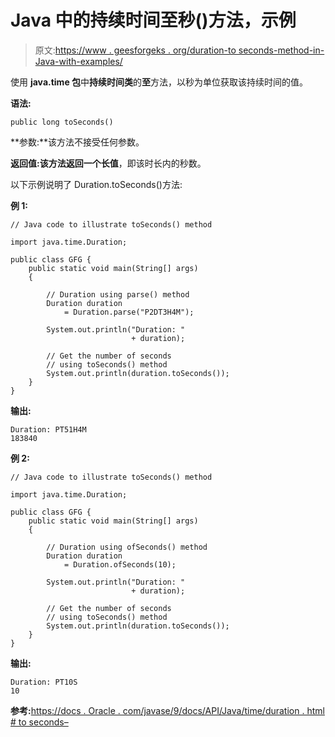 # Java 中的持续时间至秒()方法，示例

> 原文:[https://www . geesforgeks . org/duration-to seconds-method-in-Java-with-examples/](https://www.geeksforgeeks.org/duration-toseconds-method-in-java-with-examples/)

使用 **java.time 包**中**持续时间类**的**至**方法，以秒为单位获取该持续时间的值。

**语法:**

```
public long toSeconds()

```

**参数:**该方法不接受任何参数。

**返回值:**该方法返回一个**长值**，即该时长内的秒数。

以下示例说明了 Duration.toSeconds()方法:

**例 1:**

```
// Java code to illustrate toSeconds() method

import java.time.Duration;

public class GFG {
    public static void main(String[] args)
    {

        // Duration using parse() method
        Duration duration
            = Duration.parse("P2DT3H4M");

        System.out.println("Duration: "
                           + duration);

        // Get the number of seconds
        // using toSeconds() method
        System.out.println(duration.toSeconds());
    }
}
```

**输出:**

```
Duration: PT51H4M
183840

```

**例 2:**

```
// Java code to illustrate toSeconds() method

import java.time.Duration;

public class GFG {
    public static void main(String[] args)
    {

        // Duration using ofSeconds() method
        Duration duration
            = Duration.ofSeconds(10);

        System.out.println("Duration: "
                           + duration);

        // Get the number of seconds
        // using toSeconds() method
        System.out.println(duration.toSeconds());
    }
}
```

**输出:**

```
Duration: PT10S
10

```

**参考:**[https://docs . Oracle . com/javase/9/docs/API/Java/time/duration . html # to seconds–](https://docs.oracle.com/javase/9/docs/api/java/time/Duration.html#toSeconds--)